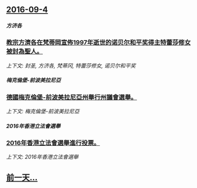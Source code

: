 ## [2016-09-4](/zh/news/2016/09/4/index.md)

##### 方济各
### [教宗方濟各在梵蒂岡宣佈1997年逝世的诺贝尔和平奖得主特蕾莎修女被封為聖人。 ](/zh/news/2016/09/4/教宗方濟各在梵蒂岡宣佈1997年逝世的诺贝尔和平奖得主特蕾莎修女被封為聖人.md)
_上下文: 封圣, 方济各, 梵蒂冈, 特蕾莎修女, 诺贝尔和平奖_

##### 梅克倫堡-前波美拉尼亞
### [德國梅克倫堡-前波美拉尼亞州舉行州議會選舉。 ](/zh/news/2016/09/4/德國梅克倫堡-前波美拉尼亞州舉行州議會選舉.md)
_上下文: 梅克倫堡-前波美拉尼亞_

##### 2016年香港立法會選舉
### [2016年香港立法會選舉進行投票。 ](/zh/news/2016/09/4/2016年香港立法會選舉進行投票.md)
_上下文: 2016年香港立法會選舉_

## [前一天...](/zh/news/2016/09/3/index.md)

